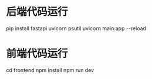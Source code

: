 # 后端代码运行
<!-- pip install -r requirements.txt -->
pip install fastapi uvicorn psutil
uvicorn main:app --reload

# 前端代码运行
cd frontend
npm install
npm run dev